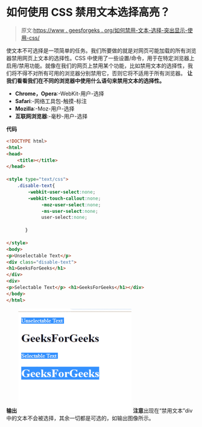 # 如何使用 CSS 禁用文本选择高亮？

> 原文:[https://www . geesforgeks . org/如何禁用-文本-选择-突出显示-使用-css/](https://www.geeksforgeeks.org/how-to-disable-text-selection-highlighting-using-css/)

使文本不可选择是一项简单的任务。我们所要做的就是对网页可能加载的所有浏览器禁用网页上文本的选择性。CSS 中使用了一些设置/命令，用于在特定浏览器上启用/禁用功能。就像在我们的网页上禁用某个功能，比如禁用文本的选择性，我们将不得不对所有可用的浏览器分别禁用它，否则它将不适用于所有浏览器。
**让我们看看我们在不同的浏览器中使用什么语句来禁用文本的选择性。**

*   **Chrome，Opera**:-WebKit-用户-选择
*   **Safari**:-网络工具包-触摸-标注
*   **Mozilla**:-Moz-用户-选择
*   **互联网浏览器**:-毫秒-用户-选择

**代码**

```html
<!DOCTYPE html>
<html>
<head>
    <title></title>
</head>

<style type="text/css">
    .disable-text{
        -webkit-user-select:none;
        -webkit-touch-callout:none;
             -moz-user-select:none;
             -ms-user-select:none;
             user-select:none;   

       }

</style>
<body>
<p>Unselectable Text</p>
<div class="disable-text">
<h1>GeeksForGeeks</h1>
</div>
<div>
<p>Selectable Text</p> <h1>GeeksForGeeks</h1></div>
</body>
</html>
```

**输出**
![](img/34606d75d143e1bdd130738918906308.png)
**注意**出现在“禁用文本”div 中的文本不会被选择，其余一切都是可选的，如输出图像所示。